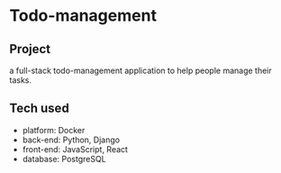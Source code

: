 # Todo-management

## Project
a full-stack todo-management application to help people manage their tasks.

## Tech used
* platform: Docker
* back-end: Python, Django
* front-end: JavaScript, React
* database: PostgreSQL